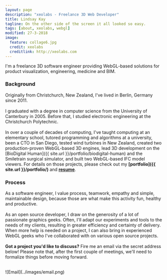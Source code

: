 ```yaml
---
layout: page
description: "xeolabs - Freelance 3D Web Developer"
title: Lindsay Kay
tagline: On the other side of the screen it all looked so easy.
tags: [about, xeolabs, webgl]
modified: 27-3-2018
image:
  feature: collage6.jpg
  credit: xeolabs
  creditlink: http://xeolabs.com
---
```


I'm a freelance 3D software engineer providing WebGL-based solutions for product visualization, engineering, medicine and BIM.

### Background

Originally from Christchurch, New Zealand, I've lived in Berlin, Germany since 2011.
<br><br>
I graduated with a degree in computer science from the University of Canterbury in 2005. Before that, 
I studied electronic engineering at the Christchurch Polytechnic.
<br><br>
In over a couple of decades of computing, I've taught computing at an elementary school, tutored programming and algorithms at a 
university, been a CTO in San Diego, tested wind turbines in New Zealand, created two production-proven WebGL-based 3D engines, 
lead 3D development on the [BioDigital Human]({{ site.url }}/portfolio/biodigital-human) and the Smiletrain surgical simulator, 
and built two WebGL-based IFC model viewers. For details on those projects, please check out my **[portfolio]({{ site.url }}/portfolio/)** and **[resume](http://linkedin.com/in/lindsaystanleykay)**. 

### Process

As a software engineer, I value process, teamwork, empathy and simple, maintainable design, because those are what make this activity fun, healthy and productive. 
<br><br>
As an open source developer, I draw on the generosity of a lot of passionate graphics geeks. Often, I'll adapt our experiments 
and tools to the needs of my clients, resulting in greater efficiency and certainty of delivery. When more help is needed on a project, 
I can also bring in experienced WebGL geeks who I've collaborated with on various open source projects. 
<br><br>
**Got a project you'd like to discuss?** Fire me an email via the secret address below! Please note that, after the first 
couple of meetings, we'll need to formalize things before moving forward.
   
<br>
![Email](../images/email.png)
<br><br><br>
<!-- ![Hacking]({{ site.url }}/images/hacking.jpg) -->
